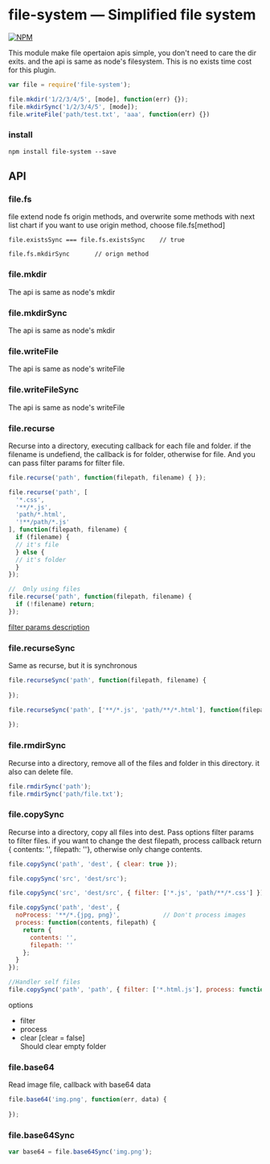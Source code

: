 # file-system — Simplified file system
[![NPM](https://nodei.co/npm/file-system.png?downloads=true&downloadRank=true&stars=true)](https://nodei.co/npm/file-system/)

This module make file opertaion apis simple, you don't need to care the dir exits. and the api is same as node's filesystem. This is no exists time cost for this plugin.  
```js
var file = require('file-system');

file.mkdir('1/2/3/4/5', [mode], function(err) {});
file.mkdirSync('1/2/3/4/5', [mode]);
file.writeFile('path/test.txt', 'aaa', function(err) {})
```

### install
```
npm install file-system --save
```

## API
### file.fs
file extend node fs origin methods, and overwrite some methods with next list chart
if you want to use origin method, choose file.fs[method]

```
file.existsSync === file.fs.existsSync    // true

file.fs.mkdirSync       // orign method
```

### file.mkdir
The api is same as node's mkdir

### file.mkdirSync
The api is same as node's mkdir

### file.writeFile
The api is same as node's writeFile

### file.writeFileSync
The api is same as node's writeFile

### file.recurse
Recurse into a directory, executing callback for each file and folder.
if the filename is undefiend, the callback is for folder, otherwise for file.
And you can pass filter params for filter file.
```js
file.recurse('path', function(filepath, filename) { });

file.recurse('path', [
  '*.css',
  '**/*.js', 
  'path/*.html',
  '!**/path/*.js'
], function(filepath, filename) {  
  if (filename) {
  // it's file
  } else {
  // it's folder
  }
});

//  Only using files
file.recurse('path', function(filepath, filename) {  
  if (!filename) return;
});
```
[filter params description](https://github.com/douzi8/file-match#filter-description)

### file.recurseSync
Same as recurse, but it is synchronous
```js
file.recurseSync('path', function(filepath, filename) {
  
});

file.recurseSync('path', ['**/*.js', 'path/**/*.html'], function(filepath, filename) {
  
});
```

### file.rmdirSync
Recurse into a directory, remove all of the files and folder in this directory.
it also can delete file.
```js
file.rmdirSync('path');
file.rmdirSync('path/file.txt');
```

### file.copySync
Recurse into a directory, copy all files into dest.
Pass options filter params to filter files.
if you want to change the dest filepath, process callback return { contents: '', filepath: ''},
otherwise only change contents.
```js
file.copySync('path', 'dest', { clear: true });

file.copySync('src', 'dest/src');

file.copySync('src', 'dest/src', { filter: ['*.js', 'path/**/*.css'] });

file.copySync('path', 'dest', { 
  noProcess: '**/*.{jpg, png}',            // Don't process images
  process: function(contents, filepath) {
    return {
      contents: '',
      filepath: ''
    };
  } 
});

//Handler self files
file.copySync('path', 'path', { filter: ['*.html.js'], process: function(contents, filepath) {} });
```
options
* filter
* process
* clear [clear = false]  
Should clear empty folder

### file.base64
Read image file, callback with base64 data
```js
file.base64('img.png', function(err, data) {
  
});
```
### file.base64Sync
```js
var base64 = file.base64Sync('img.png');
```